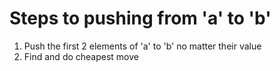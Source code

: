 # Steps to pushing from 'a' to 'b'

1. Push the first 2 elements of 'a' to 'b' no matter their value
2. Find and do cheapest move